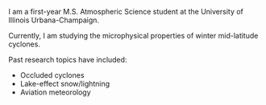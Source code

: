 I am a first-year M.S. Atmospheric Science student at the University of Illinois Urbana-Champaign. 

Currently, I am studying the microphysical properties of winter mid-latitude cyclones. 

Past research topics have included:
  - Occluded cyclones
  - Lake-effect snow/lightning
  - Aviation meteorology

<!--
**KaitlynJesmonth/KaitlynJesmonth** is a ✨ _special_ ✨ repository because its `README.md` (this file) appears on your GitHub profile.

Here are some ideas to get you started:

- 🔭 I’m currently working on ...
- 🌱 I’m currently learning ...
- 👯 I’m looking to collaborate on ...
- 🤔 I’m looking for help with ...
- 💬 Ask me about ...
- 📫 How to reach me: ...
- 😄 Pronouns: ...
- ⚡ Fun fact: ...
-->
